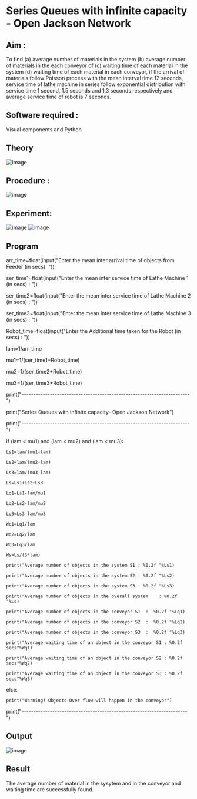 # Series Queues with infinite capacity - Open Jackson Network

## Aim :
To find (a) average number of materials in the system (b) average number of materials in the each conveyor of (c) waiting time of each material in the system (d) waiting time of each material in each conveyor, if the arrival  of materials follow Poisson process with the mean interval time 12 seconds, service time of  lathe machine in series follow exponential distribution  with service time  1 second, 1.5 seconds and 1.3 seconds respectively and average service time of robot is 7 seconds.

## Software required :
Visual components and Python

## Theory

![image](https://user-images.githubusercontent.com/103921593/203239736-7b81f599-71a8-4ae7-b63e-5d98acd9ea54.png)


## Procedure :

![image](https://user-images.githubusercontent.com/103921593/203239789-bc870dce-6727-487b-a0e2-4fc3f5114889.png)


## Experiment:
![image](https://github.com/user-attachments/assets/17d14d76-0450-42a4-8af8-fc49fefe8dda)
![image](https://github.com/user-attachments/assets/e3eb8121-ca34-403d-afe4-55ffd7d12298)


## Program

arr_time=float(input("Enter the mean inter arrival time of objects from Feeder (in secs): "))

ser_time1=float(input("Enter the mean inter service time of Lathe Machine 1 (in secs) : "))

ser_time2=float(input("Enter the mean inter service time of Lathe Machine 2 (in secs) : "))

ser_time3=float(input("Enter the mean inter service time of Lathe Machine 3 (in secs) : "))

Robot_time=float(input("Enter the Additional time taken for the Robot (in secs) : "))

lam=1/arr_time

mu1=1/(ser_time1+Robot_time)

mu2=1/(ser_time2+Robot_time)

mu3=1/(ser_time3+Robot_time)

print("-----------------------------------------------------------------------")

print("Series Queues with infinite capacity- Open Jackson Network")

print("-----------------------------------------------------------------------")

if (lam < mu1) and (lam < mu2) and (lam < mu3):
```
Ls1=lam/(mu1-lam)

Ls2=lam/(mu2-lam)

Ls3=lam/(mu3-lam)

Ls=Ls1+Ls2+Ls3

Lq1=Ls1-lam/mu1

Lq2=Ls2-lam/mu2

Lq3=Ls3-lam/mu3

Wq1=Lq1/lam

Wq2=Lq2/lam

Wq3=Lq3/lam

Ws=Ls/(3*lam)

print("Average number of objects in the system S1 : %0.2f "%Ls1)

print("Average number of objects in the system S2 : %0.2f "%Ls2)

print("Average number of objects in the system S3 : %0.2f "%Ls3)

print("Average number of objects in the overall system    : %0.2f "%Ls)

print("Average number of objects in the conveyor S1  :  %0.2f "%Lq1)

print("Average number of objects in the conveyor S2  :  %0.2f "%Lq2)

print("Average number of objects in the conveyor S3  :  %0.2f "%Lq3)

print("Average waiting time of an object in the conveyor S1 : %0.2f secs"%Wq1)

print("Average waiting time of an object in the conveyor S2 : %0.2f secs"%Wq2)

print("Average waiting time of an object in the conveyor S3 : %0.2f secs"%Wq3)
```
else:
```
print("Warning! Objects Over flow will happen in the conveyor")
```
print("----------------------------------------------------------------------")
## Output

![image](https://github.com/user-attachments/assets/1d06d962-8d8e-4b0f-9d2d-f7d5615c948b)


## Result

The average number of material in the sysytem and in the conveyor and waiting time are successfully found.
